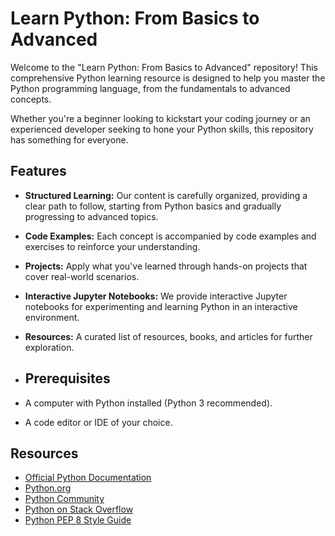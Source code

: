 # Learn Python: From Basics to Advanced

Welcome to the "Learn Python: From Basics to Advanced" repository! This comprehensive Python learning resource is designed to help you master the Python programming language, from the fundamentals to advanced concepts.

Whether you're a beginner looking to kickstart your coding journey or an experienced developer seeking to hone your Python skills, this repository has something for everyone. 

## Features

- **Structured Learning:** Our content is carefully organized, providing a clear path to follow, starting from Python basics and gradually progressing to advanced topics.
- **Code Examples:** Each concept is accompanied by code examples and exercises to reinforce your understanding.
- **Projects:** Apply what you've learned through hands-on projects that cover real-world scenarios.
- **Interactive Jupyter Notebooks:** We provide interactive Jupyter notebooks for experimenting and learning Python in an interactive environment.
- **Resources:** A curated list of resources, books, and articles for further exploration.
- ## Prerequisites

- A computer with Python installed (Python 3 recommended).
- A code editor or IDE of your choice.

## Resources

- [Official Python Documentation](https://docs.python.org/3/)
- [Python.org](https://www.python.org/)
- [Python Community](https://www.python.org/community/)
- [Python on Stack Overflow](https://stackoverflow.com/questions/tagged/python)
- [Python PEP 8 Style Guide](https://www.python.org/dev/peps/pep-0008/)
